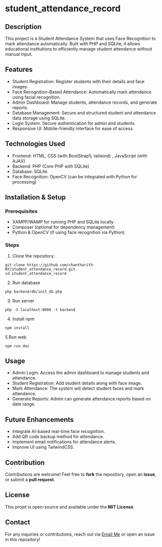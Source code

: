 # student_attendance_record

## Description

This project is a Student Attendance System that uses Face Recognition to mark attendance automatically. Built with PHP and SQLite, it allows educational institutions to efficiently manage student attendance without manual input.

## Features
- Student Registration: Register students with their details and face images.
- Face Recognition-Based Attendance: Automatically mark attendance using facial recognition.
- Admin Dashboard: Manage students, attendance records, and generate reports.
- Database Management: Secure and structured student and attendance data storage using SQLite.
- Login System: Secure authentication for admin and students.
- Responsive UI: Mobile-friendly interface for ease of access.

## Technologies Used
- Frontend: HTML, CSS (with BootStrap5, tailwind) , JavaScript (with AJAX)
- Backend: PHP (Core PHP with SQLite)
- Database: SQLite
- Face Recognition: OpenCV (can be integrated with Python for processing)


## Installation & Setup
### Prerequisites
- XAMPP/WAMP for running PHP and SQLite locally
- Composer (optional for dependency management)
- Python & OpenCV (if using face recognition via Python)

### Steps
1. Clone the repository:
```
git clone https://github.com/chantharith-NY/student_attendance_record.git
cd student_attendance_record
```
2. Run database

```
php backend/db/init_db.php
```

3. Run server

```
php -S localhost:8000 -t backend
```

4. Install npm
```
npm install
```

5.Run web
```
npm run dev
```

## Usage
- Admin Login: Access the admin dashboard to manage students and attendance.
- Student Registration: Add student details along with face image.
- Mark Attendance: The system will detect student faces and mark attendance.
- Generate Reports: Admin can generate attendance reports based on date range.

## Future Enhancements
- Integrate AI-based real-time face recognition.
- Add QR code backup method for attendance.
- Implement email notifications for attendance alerts.
- Improve UI using TailwindCSS.

## Contribution
Contributions are welcome! Feel free to **fork** the repository, open an **issue**, or submit a **pull request**.

## License
This projet is open-source and available under the **MIT License**.

## Contact
For any inquiries or contributions, reach out via [Email Me](mailto:chantharith77@gmail.com) or open an issue in this repository!
